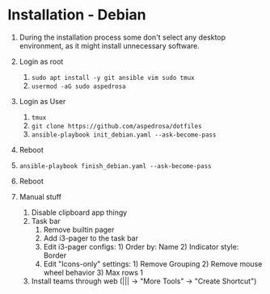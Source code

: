 # Installation - Debian

1. During the installation process some don't select any desktop environment, as it might install unnecessary software.

2. Login as root

   1. `sudo apt install -y git ansible vim sudo tmux`
   2. `usermod -aG sudo aspedrosa`

3. Login as User

   1. `tmux`
   2. `git clone https://github.com/aspedrosa/dotfiles`
   3. `ansible-playbook init_debian.yaml --ask-become-pass`

4. Reboot

5. `ansible-playbook finish_debian.yaml --ask-become-pass`

6. Reboot

7. Manual stuff

   1. Disable clipboard app thingy
   2. Task bar
      1. Remove builtin pager
      2. Add i3-pager to the task bar
      4. Edit i3-pager configs: 1) Order by: Name 2) Indicator style: Border
      3. Edit "Icons-only" settings: 1) Remove Grouping 2) Remove mouse wheel behavior 3) Max rows 1
   3. Install teams through web (||| -> "More Tools" -> "Create Shortcut")